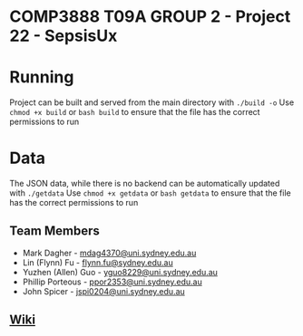 # COMP3888 T09A GROUP 2 - Project 22 - SepsisUx

# Running
Project can be built and served from the main directory with ```./build -o```
Use ```chmod +x build``` or ```bash build``` to ensure that the file has the correct permissions to run

# Data
The JSON data, while there is no backend can be automatically updated with ```./getdata```
Use ```chmod +x getdata``` or ```bash getdata``` to ensure that the file has the correct permissions to run

## Team Members
- Mark Dagher - mdag4370@uni.sydney.edu.au
- Lin (Flynn) Fu - flynn.fu@sydney.edu.au
- Yuzhen (Allen) Guo - yguo8229@uni.sydney.edu.au
- Phillip Porteous - ppor2353@uni.sydney.edu.au
- John Spicer - jspi0204@uni.sydney.edu.au

## [Wiki](https://bitbucket.org/jspi0204/comp3888-t09a-group-2/wiki/Home)
